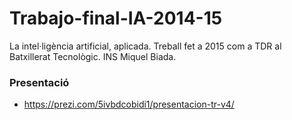 # Trabajo-final-IA-2014-15
La intel·ligència artificial, aplicada. Treball fet a 2015 com a TDR al Batxillerat Tecnològic. INS Miquel Biada.

### Presentació
- https://prezi.com/5ivbdcobidi1/presentacion-tr-v4/

